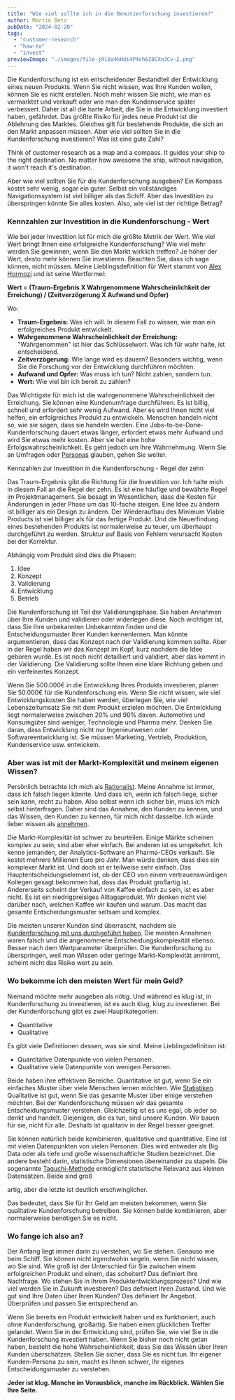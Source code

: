 ```yaml
---
title: "Wie viel sollte ich in die Benutzerforschung investieren?"
author: Martin Betz
pubDate: "2024-02-20"
tags:
  - "customer-research"
  - "how-to"
  - "invest"
previewImage: "./images/file-jRl8a4kHUi4P4ch6I8CXn3Cv-2.png"
---
```


Die Kundenforschung ist ein entscheidender Bestandteil der Entwicklung eines neuen Produkts. Wenn Sie nicht wissen, was Ihre Kunden wollen, können Sie es nicht erstellen. Noch mehr wissen Sie nicht, wie man es vermarktet und verkauft oder wie man den Kundenservice später verbessert. Daher ist all die harte Arbeit, die Sie in die Entwicklung investiert haben, gefährdet. Das größte Risiko für jedes neue Produkt ist die Ablehnung des Marktes. Gleiches gilt für bestehende Produkte, die sich an den Markt anpassen müssen. Aber wie viel sollten Sie in die Kundenforschung investieren? Was ist eine gute Zahl?

Think of customer research as a map and a compass. It guides your ship to the right destination. No matter how awesome the ship, without navigation, it won't reach it's destination.

Aber wie viel sollten Sie für die Kundenforschung ausgeben? Ein Kompass kostet sehr wenig, sogar ein guter. Selbst ein vollständiges Navigationssystem ist viel billiger als das Schiff. Aber das Investition zu überspringen könnte Sie alles kosten. Also, wie viel ist der richtige Betrag?

### Kennzahlen zur Investition in die Kundenforschung - Wert

Wie bei jeder Investition ist für mich die größte Metrik der Wert. Wie viel Wert bringt Ihnen eine erfolgreiche Kundenforschung? Wie viel mehr werden Sie gewinnen, wenn Sie den Markt wirklich treffen? Je höher der Wert, desto mehr können Sie investieren. Beachten Sie, dass ich sage können, nicht müssen. Meine Lieblingsdefinition für Wert stammt von [Alex Hormozi](https://youtu.be/5MHQr-Z17Hc?si=70EbQjnUnAeANS2b&t=72) und ist seine Wertformel:

**Wert = (Traum-Ergebnis X Wahrgenommene Wahrscheinlichkeit der Erreichung) / (Zeitverzögerung X Aufwand und Opfer)**

Wo:

- **Traum-Ergebnis:** Was ich will. In diesem Fall zu wissen, wie man ein erfolgreiches Produkt entwickelt.
- **Wahrgenommene Wahrscheinlichkeit der Erreichung:** "Wahrgenommen" ist hier das Schlüsselwort. Was ich für wahr halte, ist entscheidend.
- **Zeitverzögerung:** Wie lange wird es dauern? Besonders wichtig, wenn Sie die Forschung vor der Entwicklung durchführen möchten.
- **Aufwand und Opfer:** Was muss ich tun? Nicht zahlen, sondern tun.
- **Wert:** Wie viel bin ich bereit zu zahlen?

Das Wichtigste für mich ist die wahrgenommene Wahrscheinlichkeit der Erreichung. Sie können eine Kundenumfrage durchführen. Es ist billig, schnell und erfordert sehr wenig Aufwand. Aber es wird Ihnen nicht viel helfen, ein erfolgreiches Produkt zu entwickeln. Menschen handeln nicht so, wie sie sagen, dass sie handeln werden. Eine Jobs-to-be-Done-Kundenforschung dauert etwas länger, erfordert etwas mehr Aufwand und wird Sie etwas mehr kosten. Aber sie hat eine hohe Erfolgswahrscheinlichkeit. Es geht jedoch um Ihre Wahrnehmung. Wenn Sie an Umfragen oder [Personas](/blog/are-personas-useful-for-product-development/) glauben, gehen Sie weiter.

Kennzahlen zur Investition in die Kundenforschung - Regel der zehn

Das Traum-Ergebnis gibt die Richtung für die Investition vor. Ich halte mich in diesem Fall an die Regel der zehn. Es ist eine häufige und bewährte Regel im Projektmanagement. Sie besagt im Wesentlichen, dass die Kosten für Änderungen in jeder Phase um das 10-fache steigen. Eine Idee zu ändern ist billiger als ein Design zu ändern. Der Wiederaufbau des Minimum Viable Products ist viel billiger als für das fertige Produkt. Und die Neuerfindung eines bestehenden Produkts ist normalerweise zu teuer, um überhaupt durchgeführt zu werden. Struktur auf Basis von Fehlern verursacht Kosten bei der Korrektur.

Abhängig vom Produkt sind dies die Phasen:

1. Idee
2. Konzept
3. Validierung
4. Entwicklung
5. Betrieb

Die Kundenforschung ist Teil der Validierungsphase. Sie haben Annahmen über Ihre Kunden und validieren oder widerlegen diese. Noch wichtiger ist, dass Sie Ihre unbekannten Unbekannten finden und die Entscheidungsmuster Ihrer Kunden kennenlernen. Man könnte argumentieren, dass das Konzept nach der Validierung kommen sollte. Aber in der Regel haben wir das Konzept im Kopf, kurz nachdem die Idee geboren wurde. Es ist noch nicht detailliert und validiert, aber das kommt in der Validierung. Die Validierung sollte Ihnen eine klare Richtung geben und ein verfeinertes Konzept.

Wenn Sie 500.000€ in die Entwicklung Ihres Produkts investieren, planen Sie 50.000€ für die Kundenforschung ein. Wenn Sie nicht wissen, wie viel Entwicklungskosten Sie haben werden, überlegen Sie, wie viel Lebenszeitumsatz Sie mit dem Produkt erzielen möchten. Die Entwicklung liegt normalerweise zwischen 20% und 90% davon. Automotive und Konsumgüter sind weniger, Technologie und Pharma mehr. Denken Sie daran, dass Entwicklung nicht nur Ingenieurwesen oder Softwareentwicklung ist. Sie müssen Marketing, Vertrieb, Produktion, Kundenservice usw. entwickeln.

### Aber was ist mit der Markt-Komplexität und meinem eigenen Wissen?

Persönlich betrachte ich mich als [Rationalist](https://www.lesswrong.com/). Meine Annahme ist immer, dass ich falsch liegen könnte. Und dass ich, wenn ich falsch liege, sicher sein kann, recht zu haben. Also selbst wenn ich sicher bin, muss ich mich selbst hinterfragen. Daher sind das Annahme, den Kunden zu kennen, und das Wissen, den Kunden zu kennen, für mich nicht dasselbe. Ich würde lieber wissen als [annehmen](/blog/we-assume-a-world-that-isnt-there/).

Die Markt-Komplexität ist schwer zu beurteilen. Einige Märkte scheinen komplex zu sein, sind aber eher einfach. Bei anderen ist es umgekehrt. Ich kenne jemanden, der Analytics-Software an Pharma-CEOs verkauft. Sie kostet mehrere Millionen Euro pro Jahr. Man würde denken, dass dies ein komplexer Markt ist. Und doch ist er teilweise sehr einfach. Das Hauptentscheidungselement ist, ob der CEO von einem vertrauenswürdigen Kollegen gesagt bekommen hat, dass das Produkt großartig ist. Andererseits scheint der Verkauf von Kaffee einfach zu sein, ist es aber nicht. Es ist ein niedrigpreisiges Alltagsprodukt. Wir denken nicht viel darüber nach, welchen Kaffee wir kaufen und warum. Das macht das gesamte Entscheidungsmuster seltsam und komplex.

Die meisten unserer Kunden sind überrascht, nachdem sie [Kundenforschung mit uns durchgeführt haben](/services/jobs-to-be-done-agency/). Die meisten Annahmen waren falsch und die angenommene Entscheidungskomplexität ebenso. Besser nach dem Wertparameter überprüfen. Die Kundenforschung zu überspringen, weil man Wissen oder geringe Markt-Komplexität annimmt, scheint nicht das Risiko wert zu sein.

### Wo bekomme ich den meisten Wert für mein Geld?

Niemand möchte mehr ausgeben als nötig. Und während es klug ist, in Kundenforschung zu investieren, ist es auch klug, klug zu investieren. Bei der Kundenforschung gibt es zwei Hauptkategorien:

- Quantitative
- Qualitative

Es gibt viele Definitionen dessen, was sie sind. Meine Lieblingsdefinition ist:

- Quantitative Datenpunkte von vielen Personen.
- Qualitative viele Datenpunkte von wenigen Personen.

Beide haben ihre effektiven Bereiche. Quantitative ist gut, wenn Sie ein einfaches Muster über viele Menschen lernen möchten. Wie [Statistiken](https://www.statista.com/). Qualitative ist gut, wenn Sie das gesamte Muster über einige verstehen möchten. Bei der Kundenforschung müssen wir das gesamte Entscheidungsmuster verstehen. Gleichzeitig ist es uns egal, ob jeder so denkt und handelt. Diejenigen, die es tun, sind unsere Kunden. Wir bauen für sie, nicht für alle. Deshalb ist qualitativ in der Regel besser geeignet.

Sie können natürlich beide kombinieren, qualitative und quantitative. Eine ist mit vielen Datenpunkten von vielen Personen. Dies wird entweder als Big Data oder als tiefe und große wissenschaftliche Studien bezeichnet. Die andere besteht darin, statistische Dimensionen übereinander zu stapeln. Die sogenannte [Taguchi-Methode](https://en.wikipedia.org/wiki/Taguchi_methods) ermöglicht statistische Relevanz aus kleinen Datensätzen. Beide sind groß

artig, aber die letzte ist deutlich erschwinglicher.

Das bedeutet, dass Sie für Ihr Geld am meisten bekommen, wenn Sie qualitative Kundenforschung betreiben. Sie können beide kombinieren, aber normalerweise benötigen Sie es nicht.

### Wo fange ich also an?

Der Anfang liegt immer darin zu verstehen, wo Sie stehen. Genauso wie beim Schiff. Sie können nicht irgendwohin segeln, wenn Sie nicht wissen, wo Sie sind. Wie groß ist der Unterschied für Sie zwischen einem erfolgreichen Produkt und einem, das scheitert? Das definiert Ihre Nachfrage. Wo stehen Sie in Ihrem Produktentwicklungsprozess? Und wie viel werden Sie in Zukunft investieren? Das definiert Ihren Zustand. Und wie gut sind Ihre Daten über Ihren Kunden? Das definiert Ihr Angebot. Überprüfen und passen Sie entsprechend an.

Wenn Sie bereits ein Produkt entwickelt haben und es funktioniert, auch ohne Kundenforschung, großartig. Sie haben einen glücklichen Treffer gelandet. Wenn Sie in der Entwicklung sind, prüfen Sie, wie viel Sie in die Kundenforschung investiert haben. Wenn Sie bisher noch nicht getan haben, besteht die hohe Wahrscheinlichkeit, dass Sie das Wissen über Ihren Kunden überschätzen. Stellen Sie sicher, dass Sie es nicht tun. Ihr eigener Kunden-Persona zu sein, macht es Ihnen schwer, Ihr eigenes Entscheidungsmuster zu verstehen.

**Jeder ist klug. Manche im Vorausblick, manche im Rückblick. Wählen Sie Ihre Seite.**
